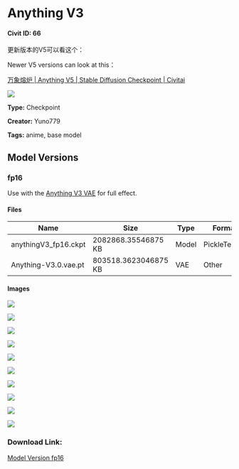# Anything V3

#### Civit ID: 66

<p>更新版本的V5可以看这个：</p><p>Newer V5 versions can look at this：</p><p><a target="_blank" rel="ugc" href="https://civitai.com/models/9409">万象熔炉 | Anything V5 | Stable Diffusion Checkpoint | Civitai</a></p><img src="https://imagecache.civitai.com/xG1nkqKTMzGDvpLrqFT7WA/f8639edc-5942-438d-ecae-b529fef30500/width=525/f8639edc-5942-438d-ecae-b529fef30500.jpeg" />

**Type:** Checkpoint

**Creator:** Yuno779

**Tags:** anime, base model

## Model Versions

### fp16

<p>Use with the <a href="/api/download/1/model/Anything-V3.0.vae.pt" rel="ugc" target="_blank">Anything V3 VAE</a> for full effect.</p>

#### Files

| Name | Size | Type | Format | Download Url | AutoV1 | AutoV2 | SHA256 | CRC32 | BLAKE3 |
| --- | --- | --- | --- | --- | --- | --- | --- | --- | --- |
| anythingV3_fp16.ckpt | 2082868.35546875 KB | Model | PickleTensor | https://civitai.com/api/download/models/75 | 38C1EBE3 | 812CD9F9D9 | 812CD9F9D9A0CB62AAAD605173FD64DEA13CC8EAD9A18CA8ECA5BC94ABA58583 | 489F2634 | 8A89EC6C70808BB5957504DFBAF66C80DCA17A6A63D90450F806245AC956B32A |
| Anything-V3.0.vae.pt | 803518.3623046875 KB | VAE | Other | https://civitai.com/api/download/models/75?type=VAE&format=Other | F458B5C6 | F921FB3F29 | F921FB3F29891D2A77A6571E56B8B5052420D2884129517A333C60B1B4816CDF | 65AEACBA | 2E175004F953D6DC373A9DD18BF8A1845983EB6E1B3D6EA0C76A81D344244F18 |

#### Images

<p><img src="https://image.civitai.com/xG1nkqKTMzGDvpLrqFT7WA/23e1bd2d-93e2-4b80-8538-5d552fdcfd00/width=450/517.jpeg" /></p>

<p><img src="https://image.civitai.com/xG1nkqKTMzGDvpLrqFT7WA/ad22cd2c-cdba-4d0c-efbd-6896d2ea9900/width=450/526.jpeg" /></p>

<p><img src="https://image.civitai.com/xG1nkqKTMzGDvpLrqFT7WA/7bd1d156-2dce-4aa5-3c46-3f2e2311ef00/width=450/525.jpeg" /></p>

<p><img src="https://image.civitai.com/xG1nkqKTMzGDvpLrqFT7WA/a55dccde-821c-410a-50b6-9b6e2e080500/width=450/524.jpeg" /></p>

<p><img src="https://image.civitai.com/xG1nkqKTMzGDvpLrqFT7WA/d2c36090-09c0-4de9-73fc-403c70395800/width=450/523.jpeg" /></p>

<p><img src="https://image.civitai.com/xG1nkqKTMzGDvpLrqFT7WA/03505e95-16dc-410b-b196-e8aeee276d00/width=450/522.jpeg" /></p>

<p><img src="https://image.civitai.com/xG1nkqKTMzGDvpLrqFT7WA/38b4dd78-4964-4b2f-f3a1-841dff74b700/width=450/521.jpeg" /></p>

<p><img src="https://image.civitai.com/xG1nkqKTMzGDvpLrqFT7WA/683a4501-606e-4a49-f928-a721279f3900/width=450/520.jpeg" /></p>

<p><img src="https://image.civitai.com/xG1nkqKTMzGDvpLrqFT7WA/d6858bf4-9844-433c-958e-4d287a0ac900/width=450/519.jpeg" /></p>

<p><img src="https://image.civitai.com/xG1nkqKTMzGDvpLrqFT7WA/50466747-4512-42a0-122e-5b5398352c00/width=450/518.jpeg" /></p>

### Download Link:

[Model Version fp16](https://civitai.com/api/download/models/75)

